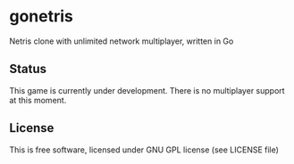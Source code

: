 # gonetris

Netris clone with unlimited network multiplayer, written in Go

## Status

This game is currently under development. There is no multiplayer support at this moment.

## License

This is free software, licensed under GNU GPL license (see LICENSE file)
